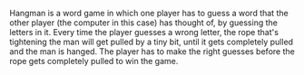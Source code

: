 

Hangman is a word game in which one player has to guess a word that the other player (the computer in this case) has thought of, by guessing the letters in it. Every time the player guesses a wrong letter, the rope that's tightening the man will get pulled by a tiny bit, until it gets completely pulled and the man is hanged. The player has to make the right guesses before the rope gets completely pulled to win the game.


